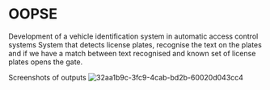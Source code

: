 # OOPSE
Development of a vehicle identification system in automatic access control systems
System that detects license plates, recognise the text on the plates and if we have a match between text recognised and known set of license plates opens the gate.

Screenshots of outputs
![32aa1b9c-3fc9-4cab-bd2b-60020d043cc4](https://github.com/McSoo01/OOPSE/assets/170962578/d0af65cd-de3d-4f26-b314-9d10cfc96627)
